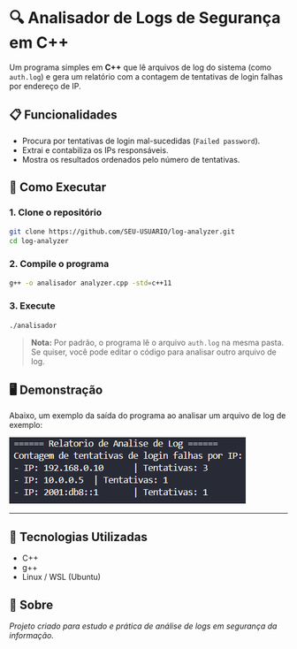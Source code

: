 # 🔍 Analisador de Logs de Segurança em C++

Um programa simples em **C++** que lê arquivos de log do sistema (como `auth.log`) e gera um relatório com a contagem de tentativas de login falhas por endereço de IP.

## 📋 Funcionalidades

-   Procura por tentativas de login mal-sucedidas (`Failed password`).
-   Extrai e contabiliza os IPs responsáveis.
-   Mostra os resultados ordenados pelo número de tentativas.

## 🚀 Como Executar

### 1. Clone o repositório

```bash
git clone https://github.com/SEU-USUARIO/log-analyzer.git
cd log-analyzer
```

### 2. Compile o programa

```bash
g++ -o analisador analyzer.cpp -std=c++11
```

### 3. Execute

```bash
./analisador
```

> **Nota:** Por padrão, o programa lê o arquivo `auth.log` na mesma pasta. Se quiser, você pode editar o código para analisar outro arquivo de log.


## 🖥️ Demonstração

Abaixo, um exemplo da saída do programa ao analisar um arquivo de log de exemplo:

![Resultado da Execução](screenshots/execution-result.png)

---

## 🔧 Tecnologias Utilizadas

-   C++
-   g++
-   Linux / WSL (Ubuntu)

## 📌 Sobre

*Projeto criado para estudo e prática de análise de logs em segurança da informação.*
